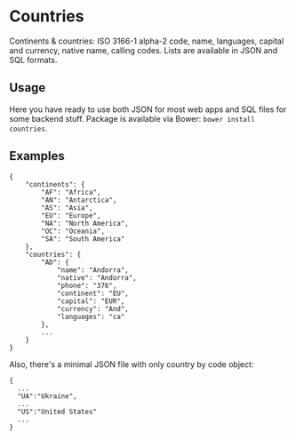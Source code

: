 # Countries

Continents & countries: ISO 3166-1 alpha-2 code, name, languages, capital and currency, native name, calling codes. Lists are available in JSON and SQL formats.

## Usage

Here you have ready to use both JSON for most web apps and SQL files for some backend stuff.
Package is available via Bower: `bower install countries`.

## Examples

```
{
    "continents": {
        "AF": "Africa",
        "AN": "Antarctica",
        "AS": "Asia",
        "EU": "Europe",
        "NA": "North America",
        "OC": "Oceania",
        "SA": "South America"
    },
    "countries": {
        "AD": {
            "name": "Andorra",
            "native": "Andorra",
            "phone": "376",
            "continent": "EU",
            "capital": "EUR",
            "currency": "And",
            "languages": "ca"
        },
        ...
    }
}
```

Also, there's a minimal JSON file with only country by code object:

```
{
  ...
  "UA":"Ukraine",
  ...
  "US":"United States"
  ...
}
```
